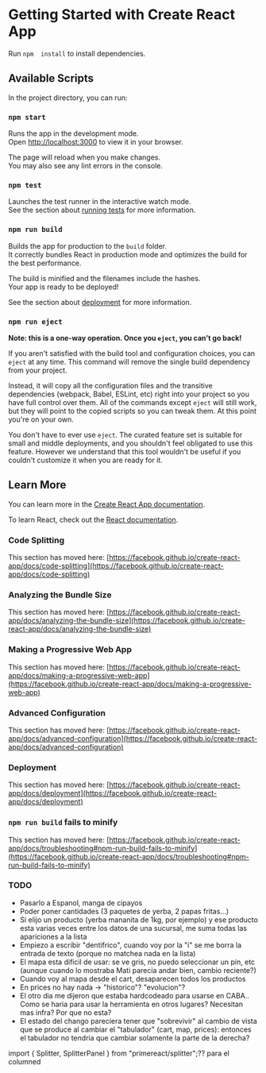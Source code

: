 # Getting Started with Create React App

Run `npm  install` to install dependencies.

## Available Scripts

In the project directory, you can run:

### `npm start`

Runs the app in the development mode.\
Open [http://localhost:3000](http://localhost:3000) to view it in your browser.

The page will reload when you make changes.\
You may also see any lint errors in the console.

### `npm test`

Launches the test runner in the interactive watch mode.\
See the section about [running tests](https://facebook.github.io/create-react-app/docs/running-tests) for more information.

### `npm run build`

Builds the app for production to the `build` folder.\
It correctly bundles React in production mode and optimizes the build for the best performance.

The build is minified and the filenames include the hashes.\
Your app is ready to be deployed!

See the section about [deployment](https://facebook.github.io/create-react-app/docs/deployment) for more information.

### `npm run eject`

**Note: this is a one-way operation. Once you `eject`, you can't go back!**

If you aren't satisfied with the build tool and configuration choices, you can `eject` at any time. This command will remove the single build dependency from your project.

Instead, it will copy all the configuration files and the transitive dependencies (webpack, Babel, ESLint, etc) right into your project so you have full control over them. All of the commands except `eject` will still work, but they will point to the copied scripts so you can tweak them. At this point you're on your own.

You don't have to ever use `eject`. The curated feature set is suitable for small and middle deployments, and you shouldn't feel obligated to use this feature. However we understand that this tool wouldn't be useful if you couldn't customize it when you are ready for it.

## Learn More

You can learn more in the [Create React App documentation](https://facebook.github.io/create-react-app/docs/getting-started).

To learn React, check out the [React documentation](https://reactjs.org/).

### Code Splitting

This section has moved here: [https://facebook.github.io/create-react-app/docs/code-splitting](https://facebook.github.io/create-react-app/docs/code-splitting)

### Analyzing the Bundle Size

This section has moved here: [https://facebook.github.io/create-react-app/docs/analyzing-the-bundle-size](https://facebook.github.io/create-react-app/docs/analyzing-the-bundle-size)

### Making a Progressive Web App

This section has moved here: [https://facebook.github.io/create-react-app/docs/making-a-progressive-web-app](https://facebook.github.io/create-react-app/docs/making-a-progressive-web-app)

### Advanced Configuration

This section has moved here: [https://facebook.github.io/create-react-app/docs/advanced-configuration](https://facebook.github.io/create-react-app/docs/advanced-configuration)

### Deployment

This section has moved here: [https://facebook.github.io/create-react-app/docs/deployment](https://facebook.github.io/create-react-app/docs/deployment)

### `npm run build` fails to minify

This section has moved here: [https://facebook.github.io/create-react-app/docs/troubleshooting#npm-run-build-fails-to-minify](https://facebook.github.io/create-react-app/docs/troubleshooting#npm-run-build-fails-to-minify)

### TODO

- Pasarlo a Espanol, manga de cipayos
- Poder poner cantidades (3 paquetes de yerba, 2 papas fritas...)
- Si elijo un producto (yerba mananita de 1kg, por ejemplo) y ese producto esta varias veces entre los datos de una sucursal, me suma todas las apariciones a la lista
- Empiezo a escribir "dentifrico", cuando voy por la "i" se me borra la entrada de texto (porque no matchea nada en la lista)
- El mapa esta dificil de usar: se ve gris, no puedo seleccionar un pin, etc (aunque cuando lo mostraba Mati parecia andar bien, cambio reciente?)
- Cuando voy al mapa desde el cart, desaparecen todos los productos
- En prices no hay nada -> "historico"? "evolucion"?
- El otro dia me dijeron que estaba hardcodeado para usarse en CABA.. Como se haria para usar la herramienta en otros lugares? Necesitan mas infra? Por que no esta?
- El estado del chango pareciera tener que "sobrevivir" al cambio de vista que se produce al cambiar el "tabulador" (cart, map, prices): entonces el tabulador no tendria que cambiar solamente la parte de la derecha?

import { Splitter, SplitterPanel } from "primereact/splitter";?? para el columned
